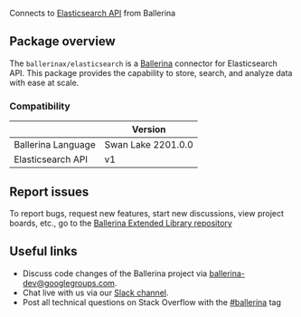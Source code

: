 Connects to [Elasticsearch API](https://www.elastic.co/elasticsearch/) from Ballerina

## Package overview
The `ballerinax/elasticsearch` is a [Ballerina](https://ballerina.io/) connector for Elasticsearch API. This package provides the capability to store, search, and analyze data with ease at scale.

### Compatibility
|                    | Version          |
|--------------------|------------------|
| Ballerina Language | Swan Lake 2201.0.0 |
| Elasticsearch API  | v1               |

## Report issues
To report bugs, request new features, start new discussions, view project boards, etc., go to the [Ballerina Extended Library repository](https://github.com/ballerina-platform/ballerina-extended-library)

## Useful links
- Discuss code changes of the Ballerina project via [ballerina-dev@googlegroups.com](mailto:ballerina-dev@googlegroups.com).
- Chat live with us via our [Slack channel](https://ballerina.io/community/slack/).
- Post all technical questions on Stack Overflow with the [#ballerina](https://stackoverflow.com/questions/tagged/ballerina) tag
